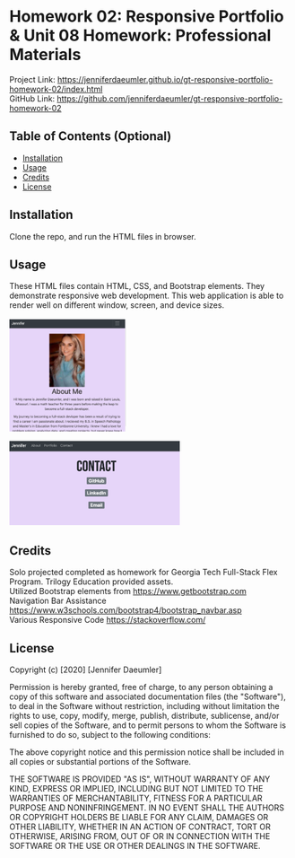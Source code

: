 # Homework 02: Responsive Portfolio  & Unit 08 Homework: Professional Materials
Project Link: https://jenniferdaeumler.github.io/gt-responsive-portfolio-homework-02/index.html<br>
GitHub Link: https://github.com/jenniferdaeumler/gt-responsive-portfolio-homework-02 <br>

## Table of Contents (Optional)

* [Installation](#installation)
* [Usage](#usage)
* [Credits](#credits)
* [License](#license)


## Installation

Clone the repo, and run the HTML files in browser. 


## Usage 
These HTML files contain HTML, CSS, and Bootstrap elements. They demonstrate responsive web development.  This web application is able to render well on different window, screen, and device sizes.  
<br>
<img src="Assests/AboutMe.png" style="height:200px">

<img src="Assests/Contact.png" style="height:150px">

## Credits
Solo projected completed as homework for Georgia Tech Full-Stack Flex Program. Trilogy Education provided assets. <br>
Utilized Bootstrap elements from https://www.getbootstrap.com<br>
Navigation Bar Assistance https://www.w3schools.com/bootstrap4/bootstrap_navbar.asp <br>
Various Responsive Code https://stackoverflow.com/


## License

Copyright (c) [2020] [Jennifer Daeumler]

Permission is hereby granted, free of charge, to any person obtaining a copy of this software and associated documentation files (the "Software"), to deal in the Software without restriction, including without limitation the rights to use, copy, modify, merge, publish, distribute, sublicense, and/or sell copies of the Software, and to permit persons to whom the Software is furnished to do so, subject to the following conditions:

The above copyright notice and this permission notice shall be included in all copies or substantial portions of the Software.

THE SOFTWARE IS PROVIDED "AS IS", WITHOUT WARRANTY OF ANY KIND, EXPRESS OR IMPLIED, INCLUDING BUT NOT LIMITED TO THE WARRANTIES OF MERCHANTABILITY, FITNESS FOR A PARTICULAR PURPOSE AND NONINFRINGEMENT. IN NO EVENT SHALL THE AUTHORS OR COPYRIGHT HOLDERS BE LIABLE FOR ANY CLAIM, DAMAGES OR OTHER LIABILITY, WHETHER IN AN ACTION OF CONTRACT, TORT OR OTHERWISE, ARISING FROM, OUT OF OR IN CONNECTION WITH THE SOFTWARE OR THE USE OR OTHER DEALINGS IN THE SOFTWARE.
